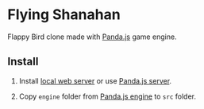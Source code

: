 # Flying Shanahan

Flappy Bird clone made with [Panda.js](http://github.com/ekelokorpi/panda.js) game engine.

## Install

1) Install [local web server](http://phaser.io/getting-started-js2.php) or use [Panda.js server](https://github.com/ekelokorpi/panda.js-server).

2) Copy `engine` folder from [Panda.js engine](http://github.com/ekelokorpi/panda.js) to `src` folder.
